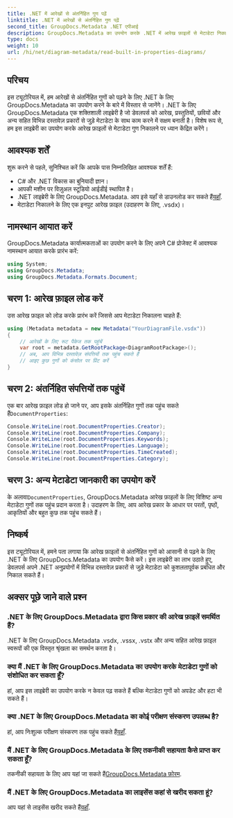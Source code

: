 ```yaml
---
title: .NET में आरेखों से अंतर्निहित गुण पढ़ें
linktitle: .NET में आरेखों से अंतर्निहित गुण पढ़ें
second_title: GroupDocs.Metadata .NET एपीआई
description: GroupDocs.Metadata का उपयोग करके .NET में आरेख फ़ाइलों से मेटाडेटा निकालना सीखें। दस्तावेज़ प्रबंधन और विश्लेषण को कुशलतापूर्वक बढ़ाएँ।
type: docs
weight: 10
url: /hi/net/diagram-metadata/read-built-in-properties-diagrams/
---
```

## परिचय
इस ट्यूटोरियल में, हम आरेखों से अंतर्निहित गुणों को पढ़ने के लिए .NET के लिए GroupDocs.Metadata का उपयोग करने के बारे में विस्तार से जानेंगे। .NET के लिए GroupDocs.Metadata एक शक्तिशाली लाइब्रेरी है जो डेवलपर्स को आरेख, प्रस्तुतियों, छवियों और अन्य सहित विभिन्न दस्तावेज़ प्रकारों से जुड़े मेटाडेटा के साथ काम करने में सक्षम बनाती है। विशेष रूप से, हम इस लाइब्रेरी का उपयोग करके आरेख फ़ाइलों से मेटाडेटा गुण निकालने पर ध्यान केंद्रित करेंगे।
## आवश्यक शर्तें
शुरू करने से पहले, सुनिश्चित करें कि आपके पास निम्नलिखित आवश्यक शर्तें हैं:
- C# और .NET विकास का बुनियादी ज्ञान।
- आपकी मशीन पर विज़ुअल स्टूडियो आईडीई स्थापित है।
-  .NET लाइब्रेरी के लिए GroupDocs.Metadata. आप इसे यहाँ से डाउनलोड कर सकते हैं[यहाँ](https://releases.groupdocs.com/metadata/net/).
- मेटाडेटा निकालने के लिए एक इनपुट आरेख फ़ाइल (उदाहरण के लिए, .vsdx)।

## नामस्थान आयात करें
GroupDocs.Metadata कार्यात्मकताओं का उपयोग करने के लिए अपने C# प्रोजेक्ट में आवश्यक नामस्थान आयात करके प्रारंभ करें:
```csharp
using System;
using GroupDocs.Metadata;
using GroupDocs.Metadata.Formats.Document;
```
## चरण 1: आरेख फ़ाइल लोड करें
उस आरेख फ़ाइल को लोड करके प्रारंभ करें जिससे आप मेटाडेटा निकालना चाहते हैं:
```csharp
using (Metadata metadata = new Metadata("YourDiagramFile.vsdx"))
{
    // आरेखों के लिए रूट पैकेज तक पहुंचें
    var root = metadata.GetRootPackage<DiagramRootPackage>();
    // अब, आप विभिन्न दस्तावेज़ संपत्तियों तक पहुंच सकते हैं
    // आइए कुछ गुणों को कंसोल पर प्रिंट करें
}
```
## चरण 2: अंतर्निहित संपत्तियों तक पहुंचें
 एक बार आरेख फ़ाइल लोड हो जाने पर, आप इसके अंतर्निहित गुणों तक पहुंच सकते हैं`DocumentProperties`:
```csharp
Console.WriteLine(root.DocumentProperties.Creator);
Console.WriteLine(root.DocumentProperties.Company);
Console.WriteLine(root.DocumentProperties.Keywords);
Console.WriteLine(root.DocumentProperties.Language);
Console.WriteLine(root.DocumentProperties.TimeCreated);
Console.WriteLine(root.DocumentProperties.Category);
```
## चरण 3: अन्य मेटाडेटा जानकारी का उपयोग करें
 के अलावा`DocumentProperties`, GroupDocs.Metadata आरेख फ़ाइलों के लिए विशिष्ट अन्य मेटाडेटा गुणों तक पहुंच प्रदान करता है। उदाहरण के लिए, आप आरेख प्रकार के आधार पर परतों, पृष्ठों, आकृतियों और बहुत कुछ तक पहुंच सकते हैं।

## निष्कर्ष
इस ट्यूटोरियल में, हमने पता लगाया कि आरेख फ़ाइलों से अंतर्निहित गुणों को आसानी से पढ़ने के लिए .NET के लिए GroupDocs.Metadata का उपयोग कैसे करें। इस लाइब्रेरी का लाभ उठाते हुए, डेवलपर्स अपने .NET अनुप्रयोगों में विभिन्न दस्तावेज़ प्रकारों से जुड़े मेटाडेटा को कुशलतापूर्वक प्रबंधित और निकाल सकते हैं।

## अक्सर पूछे जाने वाले प्रश्न
### .NET के लिए GroupDocs.Metadata द्वारा किस प्रकार की आरेख फ़ाइलें समर्थित हैं?
.NET के लिए GroupDocs.Metadata .vsdx, .vssx, .vstx और अन्य सहित आरेख फ़ाइल स्वरूपों की एक विस्तृत श्रृंखला का समर्थन करता है।
### क्या मैं .NET के लिए GroupDocs.Metadata का उपयोग करके मेटाडेटा गुणों को संशोधित कर सकता हूँ?
हां, आप इस लाइब्रेरी का उपयोग करके न केवल पढ़ सकते हैं बल्कि मेटाडेटा गुणों को अपडेट और हटा भी सकते हैं।
### क्या .NET के लिए GroupDocs.Metadata का कोई परीक्षण संस्करण उपलब्ध है?
 हां, आप निःशुल्क परीक्षण संस्करण तक पहुंच सकते हैं[यहाँ](https://releases.groupdocs.com/).
### मैं .NET के लिए GroupDocs.Metadata के लिए तकनीकी सहायता कैसे प्राप्त कर सकता हूँ?
 तकनीकी सहायता के लिए आप यहां जा सकते हैं[GroupDocs.Metadata फ़ोरम](https://forum.groupdocs.com/c/metadata/14).
### मैं .NET के लिए GroupDocs.Metadata का लाइसेंस कहां से खरीद सकता हूं?
 आप यहां से लाइसेंस खरीद सकते हैं[यहाँ](https://purchase.groupdocs.com/buy).